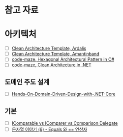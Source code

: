 # 참고 자료

# 아키텍처
- [ ] [Clean Architecture Template, Ardalis](https://github.com/ardalis/CleanArchitecture)
- [ ] [Clean Architecture Template, Amantinband](https://github.com/amantinband/clean-architecture)
- [ ] [code-maze, Hexagonal Architectural Pattern in C#](https://code-maze.com/csharp-hexagonal-architectural-pattern/)
- [ ] [code-maze, Clean Architecture in .NET](https://code-maze.com/dotnet-clean-architecture/)

## 도메인 주도 설계
- [ ] [Hands-On-Domain-Driven-Design-with-.NET-Core](https://github.com/PacktPublishing/Hands-On-Domain-Driven-Design-with-.NET-Core/tree/master)

## 기본
- [ ] [IComparable vs IComparer vs Comparison Delegate](https://code-maze.com/csharp-icomparable-icomparer-comparison-delegate/)
- [ ] [문자열 이야기 (6) - Equals 와 == 연산자](http://www.simpleisbest.net/archive/2005/08/17/206.aspx)